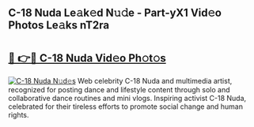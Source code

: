 ## C-18 Nuda Le𝚊k𝚎d N𝚞𝚍e - Part-yX1 Vid𝚎o Photos Le𝚊ks nT2ra

# <h2><a href="http://fbe8cl.evod.top/?m=C-18+Nuda">🔗 👉🔴 C-18 Nuda Vid𝚎o Ph𝚘t𝚘s</a></h2>

[![C-18 Nuda N𝚞d𝚎s](https://i.imgur.com/8V9OHl7.gif)](http://fbe8cl.evod.top/?m=C-18+Nuda)
Web celebrity C-18 Nuda and multimedia artist, recognized for posting dance and lifestyle content through solo and collaborative dance routines and mini vlogs. Inspiring activist C-18 Nuda, celebrated for their tireless efforts to promote social change and human rights. 
